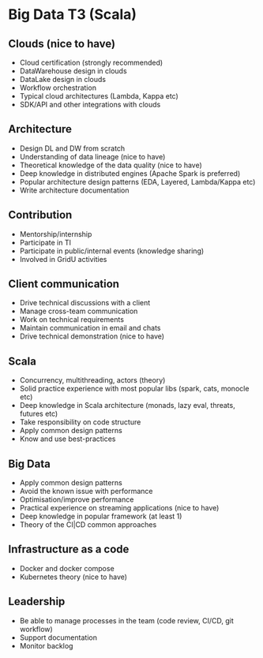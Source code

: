 # Big Data T3 (Scala)

## Clouds (nice to have) 
- Cloud certification (strongly recommended)
- DataWarehouse design in clouds
- DataLake design in clouds
- Workflow orchestration
- Typical cloud architectures (Lambda, Kappa etc)
- SDK/API and other integrations with clouds

## Architecture
- Design DL and DW from scratch
- Understanding of data lineage (nice to have)
- Theoretical knowledge of the data quality (nice to have)
- Deep knowledge in distributed engines (Apache Spark is preferred) 
- Popular architecture design patterns (EDA, Layered, Lambda/Kappa etc) 
- Write architecture documentation

## Contribution
- Mentorship/internship
- Participate in TI
- Participate in public/internal events (knowledge sharing)
- Involved in GridU activities

## Client communication 
- Drive technical discussions with a client
- Manage cross-team communication
- Work on technical requirements 
- Maintain communication in email and chats
- Drive technical demonstration (nice to have)

## Scala
- Concurrency, multithreading, actors (theory) 
- Solid practice experience with most popular libs (spark, cats, monocle etc)
- Deep knowledge in Scala architecture (monads, lazy eval, threats, futures etc)
- Take responsibility on code structure
- Apply common design patterns
- Know and use best-practices 

## Big Data
- Apply common design patterns
- Avoid the known issue with performance
- Optimisation/improve performance
- Practical experience on streaming applications (nice to have)
- Deep knowledge in popular framework (at least 1)
- Theory of the CI|CD common approaches

## Infrastructure as a code 
- Docker and docker compose
- Kubernetes theory (nice to have)

## Leadership
- Be able to manage processes in the team (code review, CI/CD, git workflow)
- Support documentation
- Monitor backlog